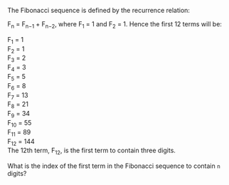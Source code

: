 The Fibonacci sequence is defined by the recurrence relation:

F<sub>n</sub> = F<sub>n−1</sub> + F<sub>n−2</sub>, where F<sub>1</sub> = 1 and F<sub>2</sub> = 1.
Hence the first 12 terms will be:

F<sub>1</sub> = 1  
F<sub>2</sub> = 1  
F<sub>3</sub> = 2  
F<sub>4</sub> = 3  
F<sub>5</sub> = 5  
F<sub>6</sub> = 8  
F<sub>7</sub> = 13  
F<sub>8</sub> = 21  
F<sub>9</sub> = 34  
F<sub>10</sub> = 55  
F<sub>11</sub> = 89  
F<sub>12</sub> = 144  
The 12th term, F<sub>12</sub>, is the first term to contain three digits.

What is the index of the first term in the Fibonacci sequence to contain `n` digits?